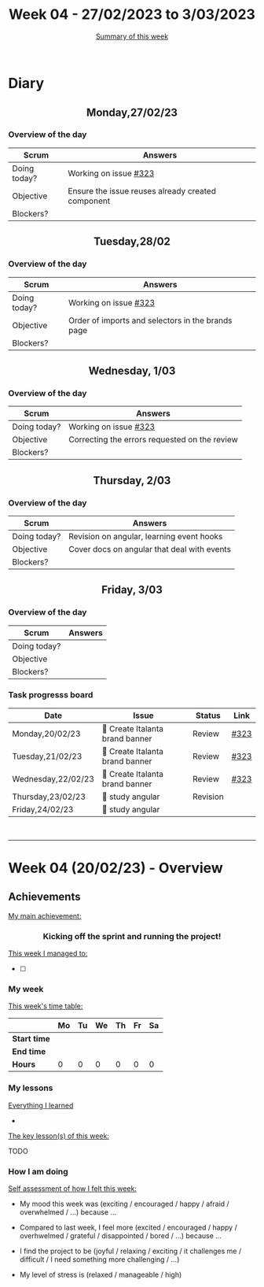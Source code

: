 


<!-- 
  Welcome to your weekly agenda.
  In this agenda, you will note down day to day progress.
-->

<h1 align="center">Week 04 - 27/02/2023 to 3/03/2023</h1>

<p align="center"><a href="#summary">Summary of this week</a></p>

<br/>

<!-- 
  -- SECTION: OVERVIEW
  -- For each day, fill out your dairy
  -->

<h1>Diary</h1>

<h2 align="center">Monday,27/02/23</h2>

### Overview of the day

<!-- Fill out the daily scrum table 
  -- Doing today? - What are you working on today?
  -- Objective?   - What do you hope to achieve today?
  -- Blockers?    - Any blockers? Anywhere you need help?
-->

| Scrum	       | Answers 	| 
|----------	   |-------	  |
| Doing today? |  Working on issue  [#323](https://github.com/italanta/elewa-group/issues/323)       |
| Objective    |    Ensure the issue reuses already created component     |
| Blockers?    |         |


<h2 align="center">Tuesday,28/02</h2>

### Overview of the day

<!-- Fill out the daily scrum table 
  -- Doing today? - What are you working on today?
  -- Objective?   - What do you hope to achieve today?
  -- Blockers?    - Any blockers? Anywhere you need help?
-->

| Scrum	       | Answers 	| 
|----------	   |-------	  |
| Doing today? |  Working on issue  [#323](https://github.com/italanta/elewa-group/issues/323)       |
| Objective    |     Order of imports and selectors in the brands page       |
| Blockers?    |         |


<h2 align="center">Wednesday, 1/03</h2>

### Overview of the day

<!-- Fill out the daily scrum table 
  -- Doing today? - What are you working on today?
  -- Objective?   - What do you hope to achieve today?
  -- Blockers?    - Any blockers? Anywhere you need help?
-->

| Scrum	       | Answers 	| 
|----------	   |-------	  |
| Doing today? |  Working on issue  [#323](https://github.com/italanta/elewa-group/issues/323)       |
| Objective    | Correcting the errors requested on the review|
| Blockers?    |         |


<h2 align="center">Thursday, 2/03</h2>

### Overview of the day

<!-- Fill out the daily scrum table 
  -- Doing today? - What are you working on today?
  -- Objective?   - What do you hope to achieve today?
  -- Blockers?    - Any blockers? Anywhere you need help?
-->

| Scrum	       | Answers 	| 
|----------	   |-------	  |
| Doing today? |  Revision on angular, learning event hooks         |
| Objective    |   Cover docs on angular that deal with events  |
| Blockers?    |         |


<h2 align="center">Friday, 3/03</h2>

### Overview of the day

<!-- Fill out the daily scrum table 
  -- Doing today? - What are you working on today?
  -- Objective?   - What do you hope to achieve today?
  -- Blockers?    - Any blockers? Anywhere you need help?
-->

| Scrum	       | Answers 	| 
|----------	   |-------	  |
| Doing today? |        |
| Objective    |       |
| Blockers?    |     |

### Task progresss board

<!-- List all the tasks and bounties in progress this week -->

| Date     	| Issue 	| Status 	| Link 	|
|----------	|-------	|--------	|------	|
| Monday,20/02/23 	| 🏇 Create Italanta brand banner|  Review  | [#323](https://github.com/italanta/elewa-group/issues/323) |
| Tuesday,21/02/23	| 🏇 Create Italanta brand banner|  Review   | [#323](https://github.com/italanta/elewa-group/issues/323) |
| Wednesday,22/02/23	| 🏇 Create Italanta brand banner|  Review   | [#323](https://github.com/italanta/elewa-group/issues/323) |
| Thursday,23/02/23	| 📝 study angular | Revision |  |
| Friday,24/02/23	| 📝 study angular |   |  |




<br/>

<hr id="summary" />
<!-- Fill this section at the end of each week, -->

# Week 04 (20/02/23) - Overview

<!-- What was your main achievement -->
<h2>Achievements</h2>

<u>My main achievement:</u>

<!-- Write the achievement you are most proud off in one line! -->
<h3 align="center">Kicking off the sprint and running the project!</h3>

<!-- List all your achievement -->
<u>This week I managed to:</u>

- [ ] 


### My week
<!-- Keep track of your time table daily -->
<u>This week's time table:</u>

|                | Mo | Tu 	| We 	| Th | Fr | Sa |
|---             |---	|---	|---  |--- |--- |--- |
| **Start time** |    |     |     |    |    |    |
| **End time**	 |    |     |     |    |    |    |
| **Hours**	     | 0  | 0   | 0   | 0  | 0  | 0  |


### My lessons
<!-- What did I learn? -->
<u>Everything I learned</u>

- 

<u>The key lesson(s) of this week:</u>

TODO

### How I am doing
<!-- How did you feel? -->
<u>Self assessment of how I felt this week:</u>

- My mood this week was (exciting / encouraged / happy / afraid / overwhelmed / ...) because ...
  
- Compared to last week, I feel more (excited / encouraged / happy / overhwelmed / grateful / disappointed / bored / ...) because ...

- I find the project to be (joyful / relaxing / exciting / it challenges me / difficult / I need something more challenging / ...)

- My level of stress is (relaxed / manageable / high) 
